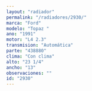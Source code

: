 ```yaml
---
layout: "radiador"
permalink: "/radiadores/2930/"
marca: "Ford"
modelo: "Topaz "
ano: "1991"
motor: "L4 2.3"
transmision: "Automática"
parte: "438880"
clima: "Con clima"
alto: "23 1/4"
ancho: "13"
observaciones: ""
id: "2930"
---
```



